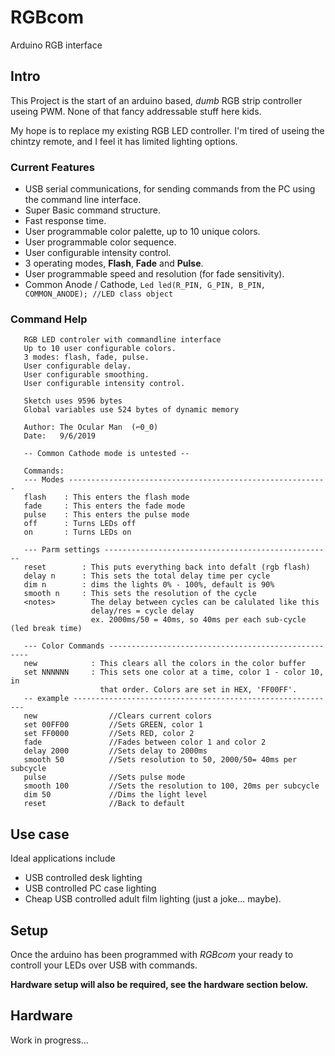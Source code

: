 # RGBcom
 Arduino RGB interface

## Intro
 This Project is the start of an arduino based, *dumb* RGB strip controller useing PWM.
 None of that fancy addressable stuff here kids.
 
 My hope is to replace my existing RGB LED controller. I'm tired of useing the chintzy remote,
 and I feel it has limited lighting options.
 
### Current Features 
 - USB serial communications, for sending commands from the PC using the command line interface.
 - Super Basic command structure.
 - Fast response time.
 - User programmable color palette, up to 10 unique colors.
 - User programmable color sequence.
 - User configurable intensity control.
 - 3 operating modes, **Flash**, **Fade** and **Pulse**.
 - User programmable speed and resolution (for fade sensitivity).
 - Common Anode / Cathode, ```Led led(R_PIN, G_PIN, B_PIN, COMMON_ANODE); //LED class object```
 
### Command Help
```
   RGB LED controler with commandline interface
   Up to 10 user configurable colors.
   3 modes: flash, fade, pulse.
   User configurable delay.
   User configurable smoothing.
   User configurable intensity control.

   Sketch uses 9596 bytes
   Global variables use 524 bytes of dynamic memory

   Author: The Ocular Man  (⌐0_0)
   Date:   9/6/2019

   -- Common Cathode mode is untested --

   Commands:
   --- Modes ----------------------------------------------------------
   flash    : This enters the flash mode
   fade     : This enters the fade mode
   pulse    : This enters the pulse mode
   off      : Turns LEDs off
   on       : Turns LEDs on

   --- Parm settings ---------------------------------------------------
   reset        : This puts everything back into defalt (rgb flash)
   delay n      : This sets the total delay time per cycle
   dim n        : dims the lights 0% - 100%, default is 90%
   smooth n     : This sets the resolution of the cycle
   <notes>        The delay between cycles can be calulated like this
                  delay/res = cycle delay
                  ex. 2000ms/50 = 40ms, so 40ms per each sub-cycle (led break time)

   --- Color Commands ----------------------------------------------------
   new            : This clears all the colors in the color buffer
   set NNNNNN     : This sets one color at a time, color 1 - color 10, in
                    that order. Colors are set in HEX, 'FF00FF'.
   -- example -----------------------------------------------------------
   new                //Clears current colors
   set 00FF00         //Sets GREEN, color 1
   set FF0000         //Sets RED, color 2
   fade               //Fades between color 1 and color 2
   delay 2000         //Sets delay to 2000ms
   smooth 50          //Sets resolution to 50, 2000/50= 40ms per subcycle
   pulse              //Sets pulse mode
   smooth 100         //Sets the resolution to 100, 20ms per subcycle
   dim 50             //Dims the light level
   reset              //Back to default

```

## Use case
 Ideal applications include
 
 - USB controlled desk lighting
 - USB controlled PC case lighting
 - Cheap USB controlled adult film lighting (just a joke... maybe).

## Setup
 Once the arduino has been programmed with *RGBcom* your ready to controll your LEDs over USB with commands.
 
 **Hardware setup will also be required, see the hardware section below.**


## Hardware
 Work in progress...
 